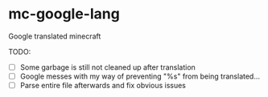 # mc-google-lang
Google translated minecraft

TODO:  
- [ ] Some garbage is still not cleaned up after translation
- [ ] Google messes with my way of preventing "%s" from being translated...
- [ ] Parse entire file afterwards and fix obvious issues